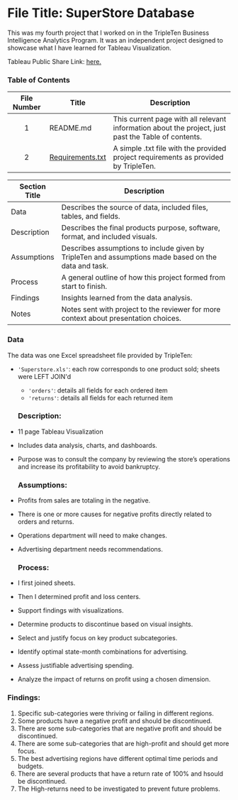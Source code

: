 # File Title: SuperStore Database

This was my fourth project that I worked on in the TripleTen Business Intelligence Analytics Program. It was an independent project designed to showcase what I have learned for Tableau Visualization.

Tableau Public Share Link: <a href='https://public.tableau.com/views/Project-Sprint4/PART1Q1?:language=en-US&:sid=&:display_count=n&:origin=viz_share_link' target=_blank><u>here</u>.</a>

### Table of Contents
| File Number | Title | Description |
| :-----------: | ----------- |----------- |
| 1 | README.md | This current page with all relevant information about the project, just past the Table of contents. |
| 2 | [Requirements.txt](https://github.com/Jesuscorrea10/Data_projects_TripleTen/blob/main/SuperStore%20Consult/requirements.txt) | A simple .txt file with the provided project requirements as provided by TripleTen. |

| Section Title | Description |
| ----------- |----------- |
| Data | Describes the source of data, included files, tables, and fields. |
| Description | Describes the final products purpose, software, format, and included visuals. |
| Assumptions | Describes assumptions to include given by TripleTen and assumptions made based on the data and task. |
| Process | A general outline of how this project formed from start to finish. |
| Findings | Insights learned from the data analysis. |
| Notes | Notes sent with project to the reviewer for more context about presentation choices. |

### Data
The data was one Excel spreadsheet file provided by TripleTen:
- `'Superstore.xls'`: each row corresponds to one product sold; sheets were LEFT JOIN'd
    - `'orders'`: details all fields for each ordered item
    - `'returns'`: details all fields for each returned item
  ### Description:
- 11 page Tableau Visualization
- Includes data analysis, charts, and dashboards.
- Purpose was to consult the company by reviewing the store’s operations and increase its profitability to avoid bankruptcy.

  ### Assumptions:
- Profits from sales are totaling in the negative.	
- There is one or more causes for negative profits directly related to orders and returns.
- Operations department will need to make changes.
- Advertising department needs recommendations.

  ### Process:
- I first joined sheets.
- Then I determined profit and loss centers.
- Support findings with visualizations.
- Determine products to discontinue based on visual insights.
- Select and justify focus on key product subcategories.
- Identify optimal state-month combinations for advertising.
- Assess justifiable advertising spending.
- Analyze the impact of returns on profit using a chosen dimension.

### Findings:
1. Specific sub-categories were thriving or failing in different regions.
2. Some products have a negative profit and should be discontinued.
3. There are some sub-categories that are negative profit and should be discontinued.
4. There are some sub-categories that are high-profit and should get more focus.
5. The best advertising regions have different optimal time periods and budgets.
6. There are several products that have a return rate of 100% and hsould be discontinued.
7. The High-returns need to be investigated to prevent future problems.






